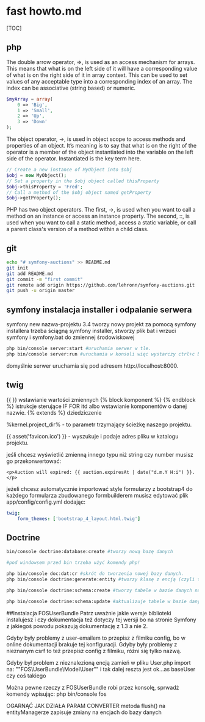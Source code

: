 # fast howto.md
[TOC]
## php
The double arrow operator, =>, is used as an access mechanism for arrays. This means that what is on the left side of it will have a corresponding value of what is on the right side of it in array context. This can be used to set values of any acceptable type into a corresponding index of an array. The index can be associative (string based) or numeric.
```php
$myArray = array(
    0 => 'Big',
    1 => 'Small',
    2 => 'Up',
    3 => 'Down'
);
```
The object operator, ->, is used in object scope to access methods and properties of an object. It’s meaning is to say that what is on the right of the operator is a member of the object instantiated into the variable on the left side of the operator. Instantiated is the key term here.
```php
// Create a new instance of MyObject into $obj
$obj = new MyObject();
// Set a property in the $obj object called thisProperty
$obj->thisProperty = 'Fred';
// Call a method of the $obj object named getProperty
$obj->getProperty();
```
PHP has two object operators.
The first, ->, is used when you want to call a method on an instance or access an instance property.
The second, ::, is used when you want to call a static method, access a static variable, or call a parent class's version of a method within a child class.
## git
```bash
echo "# symfony-auctions" >> README.md
git init
git add README.md
git commit -m "first commit"
git remote add origin https://github.com/lehronn/symfony-auctions.git
git push -u origin master
```
## symfony instalacja installer i odpalanie serwera

symfony new nazwa-projektu 3.4 tworzy nowy projekt za pomocą symfony installera
trzeba ściągną symfony installer, stworzy plik bat i wrzuci symfony i symfony.bat do zmiennej środowiskowej

```bash
php bin/console server:start #uruchamia serwer w tle.
php bin/console server:run #uruchamia w konsoli więc wystarczy ctrl+c by zatrzymać serwer.
```

domyślnie serwer uruchamia się pod adresem http://localhost:8000.

## twig

{{ }} wstawianie wartości zmiennych
{% block komponent %} {% endblock %} istrukcje sterujące IF FOR itd albo wstawianie komponentów o danej nazwie.
{% extends %} dziedziczenie

%kernel.project_dir% - to parametr trzymający ścieżkę naszego projektu.

{{ asset('favicon.ico') }} - wyszukuje i podaje adres pliku w katalogu projektu.

jeśli chcesz wyświetlić zmienną innego typu niż string czy number musisz go przekonwertować:

```twig
<p>Auction will expired: {{ auction.expiresAt | date("d.m.Y H:i") }}.</p>
```

jeżeli chcesz automatycznie importować style formularzy z bootstrap4 do każdego formularza zbudowanego formbuilderem musisz edytować plik app/config/config.yml
dodając:

```yaml
twig:
    form_themes: ['bootstrap_4_layout.html.twig']
```

## Doctrine

```bash
bin/console doctrine:database:create #tworzy nową bazę danych

#pod windowsem przed bin trzeba użyć komendy php!

php bin/console doc:dat:cr #skrót do tworzenia nowej bazy danych.
php bin/console doctrine:generate:entity #tworzy klasę z encją (czyli tworzy jakby tabelę w baze danych).

php bin/console doctrine:schema:create #tworzy tabele w bazie danych na podstawie klas z encją.

php bin/console doctrine:schema:update #aktualizuje tabele w bazie danych na podstawie zmian w klasach z encją. trzeba wymuszać taką zmianę --force lub --dump-sql żeby wypluło w konsoli zmiany.
```

##Instalacja FOSUserBundle
Patrz uważnie jakie wersje biblioteki instalujesz i czy dokumentacja też dotyczy tej wersji bo na stronie Symfony z jakiegoś powodu pokazują dokumentację z 1.3 a nie 2.

Gdyby były problemy z user-emailem to przepisz z filmiku config, bo w online dokumentacji brakuje tej konfiguracji.
Gdyby były problemy z nieznanym csrf to też przepisz config z filmiku, różni się tylko nazwą.

Gdyby był problem z nieznalezioną encją zamień w pliku User.php import na:
""FOS\UserBundle\Model\User"" i tak dalej reszta jest ok...as baseUser czy coś takiego

Można pewne rzeczy z FOSUserBundle robi przez konsolę, sprwadź komendy wpisując:
php bin/console fos



OGARNĄĆ JAK DZIAŁA PARAM CONVERTER
metoda flush() na entityManagerze zapisuje zmiany na encjach do bazy danych
